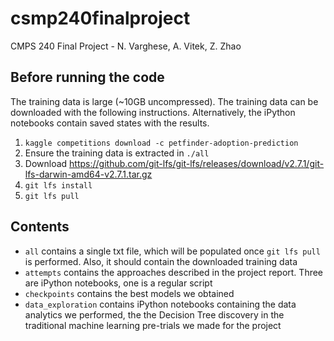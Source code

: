 # csmp240finalproject
CMPS 240 Final Project - N. Varghese, A. Vitek, Z. Zhao

## Before running the code
The training data is large (~10GB uncompressed). The training data can be downloaded with the following instructions. Alternatively, the iPython notebooks contain saved states with the results.
1. `kaggle competitions download -c petfinder-adoption-prediction`
2. Ensure the training data is extracted in `./all`
3. Download https://github.com/git-lfs/git-lfs/releases/download/v2.7.1/git-lfs-darwin-amd64-v2.7.1.tar.gz
4. `git lfs install`
5. `git lfs pull`

## Contents
- `all` contains a single txt file, which will be populated once `git lfs pull` is performed. Also, it should contain the downloaded training data
- `attempts` contains the approaches described in the project report. Three are iPython notebooks, one is a regular script
- `checkpoints` contains the best models we obtained
- `data_exploration` contains iPython notebooks containing the data analytics we performed, the the Decision Tree discovery in the traditional machine learning pre-trials we made for the project